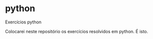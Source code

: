 python
======

Exercícios python

Colocarei neste repositório os exercícios resolvidos em python.
É isto.
